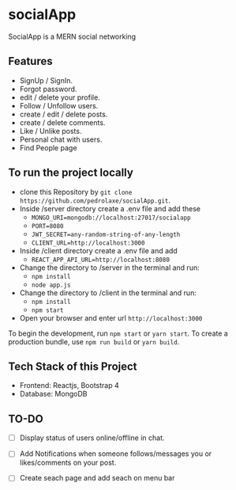  # socialApp

SocialApp is a MERN social networking

## Features

* SignUp / SignIn.
* Forgot password.
* edit / delete your profile.
* Follow / Unfollow users.
* create / edit / delete posts.
* create / delete comments.
* Like / Unlike posts.
* Personal chat with users.
* Find People page

## To run the project locally

* clone this Repository by `git clone https://github.com/pedrolaxe/socialApp.git`.
* Inside /server directory create a .env file and add these
    - `MONGO_URI=mongodb://localhost:27017/socialapp`
    - `PORT=8080`
    - `JWT_SECRET=any-random-string-of-any-length`
    - `CLIENT_URL=http://localhost:3000`
* Inside /client directory create a .env file and add
    - `REACT_APP_API_URL=http://localhost:8080`
* Change the directory to /server in the terminal and run:
    - `npm install`
    - `node app.js`
* Change the directory to /client in the terminal and run:
    - `npm install`
    - `npm start`
* Open your browser and enter url `http://localhost:3000`

To begin the development, run `npm start` or `yarn start`.
To create a production bundle, use `npm run build` or `yarn build`.

## Tech Stack of this Project

* Frontend: Reactjs, Bootstrap 4
* Database: MongoDB


## TO-DO

- [ ] Display status of users online/offline in chat.
- [ ] Add Notifications when someone follows/messages you or likes/comments on your post. 
- [ ] Create seach page and add seach on menu bar



